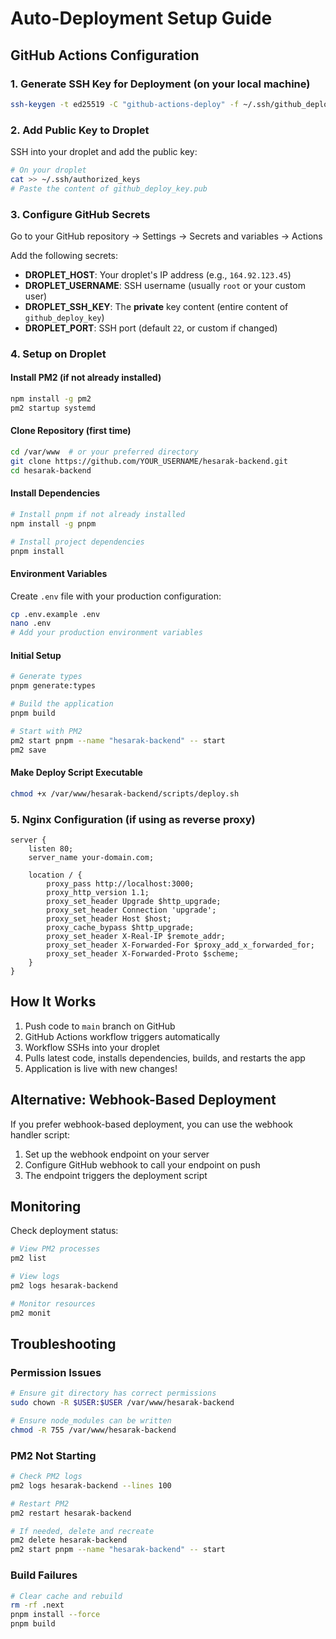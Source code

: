 # Auto-Deployment Setup Guide

## GitHub Actions Configuration

### 1. Generate SSH Key for Deployment (on your local machine)

```bash
ssh-keygen -t ed25519 -C "github-actions-deploy" -f ~/.ssh/github_deploy_key
```

### 2. Add Public Key to Droplet

SSH into your droplet and add the public key:

```bash
# On your droplet
cat >> ~/.ssh/authorized_keys
# Paste the content of github_deploy_key.pub
```

### 3. Configure GitHub Secrets

Go to your GitHub repository → Settings → Secrets and variables → Actions

Add the following secrets:

- **DROPLET_HOST**: Your droplet's IP address (e.g., `164.92.123.45`)
- **DROPLET_USERNAME**: SSH username (usually `root` or your custom user)
- **DROPLET_SSH_KEY**: The **private** key content (entire content of `github_deploy_key`)
- **DROPLET_PORT**: SSH port (default `22`, or custom if changed)

### 4. Setup on Droplet

#### Install PM2 (if not already installed)

```bash
npm install -g pm2
pm2 startup systemd
```

#### Clone Repository (first time)

```bash
cd /var/www  # or your preferred directory
git clone https://github.com/YOUR_USERNAME/hesarak-backend.git
cd hesarak-backend
```

#### Install Dependencies

```bash
# Install pnpm if not already installed
npm install -g pnpm

# Install project dependencies
pnpm install
```

#### Environment Variables

Create `.env` file with your production configuration:

```bash
cp .env.example .env
nano .env
# Add your production environment variables
```

#### Initial Setup

```bash
# Generate types
pnpm generate:types

# Build the application
pnpm build

# Start with PM2
pm2 start pnpm --name "hesarak-backend" -- start
pm2 save
```

#### Make Deploy Script Executable

```bash
chmod +x /var/www/hesarak-backend/scripts/deploy.sh
```

### 5. Nginx Configuration (if using as reverse proxy)

```nginx
server {
    listen 80;
    server_name your-domain.com;

    location / {
        proxy_pass http://localhost:3000;
        proxy_http_version 1.1;
        proxy_set_header Upgrade $http_upgrade;
        proxy_set_header Connection 'upgrade';
        proxy_set_header Host $host;
        proxy_cache_bypass $http_upgrade;
        proxy_set_header X-Real-IP $remote_addr;
        proxy_set_header X-Forwarded-For $proxy_add_x_forwarded_for;
        proxy_set_header X-Forwarded-Proto $scheme;
    }
}
```

## How It Works

1. Push code to `main` branch on GitHub
2. GitHub Actions workflow triggers automatically
3. Workflow SSHs into your droplet
4. Pulls latest code, installs dependencies, builds, and restarts the app
5. Application is live with new changes!

## Alternative: Webhook-Based Deployment

If you prefer webhook-based deployment, you can use the webhook handler script:

1. Set up the webhook endpoint on your server
2. Configure GitHub webhook to call your endpoint on push
3. The endpoint triggers the deployment script

## Monitoring

Check deployment status:

```bash
# View PM2 processes
pm2 list

# View logs
pm2 logs hesarak-backend

# Monitor resources
pm2 monit
```

## Troubleshooting

### Permission Issues

```bash
# Ensure git directory has correct permissions
sudo chown -R $USER:$USER /var/www/hesarak-backend

# Ensure node_modules can be written
chmod -R 755 /var/www/hesarak-backend
```

### PM2 Not Starting

```bash
# Check PM2 logs
pm2 logs hesarak-backend --lines 100

# Restart PM2
pm2 restart hesarak-backend

# If needed, delete and recreate
pm2 delete hesarak-backend
pm2 start pnpm --name "hesarak-backend" -- start
```

### Build Failures

```bash
# Clear cache and rebuild
rm -rf .next
pnpm install --force
pnpm build
```
